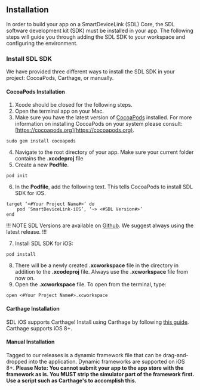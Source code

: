 ## Installation
In order to build your app on a SmartDeviceLink (SDL) Core, the SDL software development kit (SDK) must be installed in your app. The following steps will guide you through adding the SDL SDK to your workspace and configuring the environment.

### Install SDL SDK
We have provided three different ways to install the SDL SDK in your project: CocoaPods, Carthage, or manually.

#### CocoaPods Installation
1. Xcode should be closed for the following steps.
2. Open the terminal app on your Mac.
3. Make sure you have the latest version of [CocoaPods](https://cocoapods.org) installed. For more information on installing CocoaPods on your system please consult: [https://cocoapods.org](https://cocoapods.org).
```
sudo gem install cocoapods
```

4. Navigate to the root directory of your app. Make sure your current folder contains the **.xcodeproj** file
5. Create a new **Podfile**.
```
pod init
```

6. In the **Podfile**, add the following text. This tells CocoaPods to install SDL SDK for iOS.
```
target ‘<#Your Project Name#>’ do
    pod ‘SmartDeviceLink-iOS’, ‘~> <#SDL Version#>’
end
```
!!! NOTE
SDL Versions are available on [Github](https://github.com/smartdevicelink/sdl_ios/releases). We suggest always using the latest release.
!!!

7. Install SDL SDK for iOS:  
```
pod install
```
8. There will be a newly created **.xcworkspace** file in the directory in addition to the **.xcodeproj** file. Always use the **.xcworkspace** file from now on.
9. Open the **.xcworkspace** file. To open from the  terminal, type:  
```
open <#Your Project Name#>.xcworkspace
```

#### Carthage Installation
SDL iOS supports Carthage! Install using Carthage by following [this guide](https://github.com/Carthage/Carthage#adding-frameworks-to-an-application). Carthage supports iOS 8+.

#### Manual Installation
Tagged to our releases is a dynamic framework file that can be drag-and-dropped into the application. Dynamic frameworks are supported on iOS 8+. **Please Note: You cannot submit your app to the app store with the framework as is. You MUST strip the simulator part of the framework first. Use a script such as Carthage's to accomplish this.**
